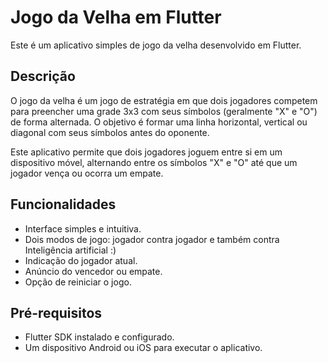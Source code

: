 # Jogo da Velha em Flutter

Este é um aplicativo simples de jogo da velha desenvolvido em Flutter.

## Descrição

O jogo da velha é um jogo de estratégia em que dois jogadores competem para preencher uma grade 3x3 com seus símbolos (geralmente "X" e "O") de forma alternada. O objetivo é formar uma linha horizontal, vertical ou diagonal com seus símbolos antes do oponente.

Este aplicativo permite que dois jogadores joguem entre si em um dispositivo móvel, alternando entre os símbolos "X" e "O" até que um jogador vença ou ocorra um empate.

## Funcionalidades

- Interface simples e intuitiva.
- Dois modos de jogo: jogador contra jogador e também contra Inteligência artificial :)
- Indicação do jogador atual.
- Anúncio do vencedor ou empate.
- Opção de reiniciar o jogo.


## Pré-requisitos

- Flutter SDK instalado e configurado.
- Um dispositivo Android ou iOS para executar o aplicativo.


